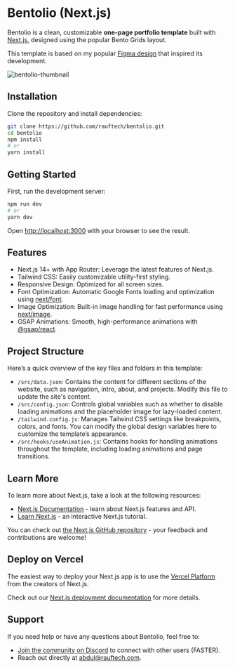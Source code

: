 # Bentolio (Next.js)

Bentolio is a clean, customizable **one-page portfolio template** built with [Next.js](https://nextjs.org/), designed using the popular Bento Grids layout.

This template is based on my popular [Figma design](https://www.figma.com/community/file/1408441048826723944/bentolio) that inspired its development.

![bentolio-thumbnail](https://github.com/user-attachments/assets/2a171803-d475-4053-893e-7d51e9953d16)

## Installation

Clone the repository and install dependencies:

```bash
git clone https://github.com/rauftech/bentolio.git
cd bentolio
npm install
# or
yarn install
```

## Getting Started

First, run the development server:

```bash
npm run dev
# or
yarn dev
```

Open [http://localhost:3000](http://localhost:3000) with your browser to see the result.

## Features

- Next.js 14+ with App Router: Leverage the latest features of Next.js.
- Tailwind CSS: Easily customizable utility-first styling.
- Responsive Design: Optimized for all screen sizes.
- Font Optimization: Automatic Google Fonts loading and optimization using [next/font](https://nextjs.org/docs/app/building-your-application/optimizing/fonts).
- Image Optimization: Built-in image handling for fast performance using [next/image](https://nextjs.org/docs/app/building-your-application/optimizing/images).
- GSAP Animations: Smooth, high-performance animations with [@gsap/react](https://gsap.com/resources/React).

## Project Structure

Here’s a quick overview of the key files and folders in this template:

- `/src/data.json`: Contains the content for different sections of the website, such as navigation, intro, about, and projects. Modify this file to update the site's content.
- `/src/config.json`: Controls global variables such as whether to disable loading animations and the placeholder image for lazy-loaded content.
- `/tailwind.config.js`: Manages Tailwind CSS settings like breakpoints, colors, and fonts. You can modify the global design variables here to customize the template’s appearance.
- `/src/hooks/useAnimation.js`: Contains hooks for handling animations throughout the template, including loading animations and page transitions.

## Learn More

To learn more about Next.js, take a look at the following resources:

- [Next.js Documentation](https://nextjs.org/docs) - learn about Next.js features and API.
- [Learn Next.js](https://nextjs.org/learn) - an interactive Next.js tutorial.

You can check out [the Next.js GitHub repository](https://github.com/vercel/next.js/) - your feedback and contributions are welcome!

## Deploy on Vercel

The easiest way to deploy your Next.js app is to use the [Vercel Platform](https://vercel.com/new?utm_medium=default-template&filter=next.js&utm_source=create-next-app&utm_campaign=create-next-app-readme) from the creators of Next.js.

Check out our [Next.js deployment documentation](https://nextjs.org/docs/deployment) for more details.

## Support

If you need help or have any questions about Bentolio, feel free to:

- [Join the community on Discord](https://discord.gg/xD7U3nxPgW) to connect with other users (FASTER).
- Reach out directly at <abdul@rauftech.com>.
